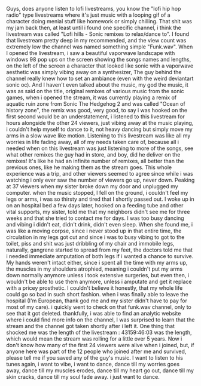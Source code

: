 Guys, does anyone listen to lofi livestreams, you know the "lofi hip hop radio" type livestreams where it's just music with a looping gif of a character doing menial stuff like homework or simply chilling. That shit was my jam back then, at least until i found one specific channel, i think the livestream was called "Lofi hills - Sonic remixes to relax/dance to". I found that livestream pretty deep in my recommended, and the view count was extremely low the channel was named something simple "Funk.wav". When I opened the livestream, i saw a beautiful vaporwave landscape with windows 98 pop ups on the screen showing the songs names and lengths, on the left of the screen a character that looked like sonic with a vaporwave aesthetic was simply vibing away on a synthesizer, The guy behind the channel really knew how to set an ambiance (even with the weird deviantart sonic oc). And I haven't even talked about the music, my god the music, it was as said on the title, original remixes of various music from the sonic games, when i opened the stream, it was currently playing a remix of aquatic ruin zone from Sonic The Hedgehog 2 and was called "Ocean of history zone", the remix was good, very good, to say i was hooked on the first second would be an understatement, i listened to this livestream for hours alongside the other 24 viewers, just vibing away at the music playing, i couldn't help myself to dance to it, not heavy dancing but simply move my arms in a slow wave like motion. Listening to this livestream was like all my worries in life fading away, all of my needs taken care of, because all i needed when on this livestream was just listening to more of the songs, see what other remixes the guy had in store, and boy, did he deliver on the remixes! It's like he had an infinite number of remixes, all better than the previous ones, like he making them as the stream goes. This whole experience was a trip, and other viewers seemed to agree since while i was watching i only ever saw the number of viewers go up, never down. Peaking at 37 viewers when my sister broke down my door and unplugged my computer. when the music stopped, I fell on the ground, i couldn't feel my legs or arms, i was so thirsty and tired that I shortly passed out. I woke up in on an hospital bed a few days later, hooked on a feeding tube and other vital supports, my sister, told me that my neighbors didn't see me for three weeks and that she tried to contact me for days. I was too busy dancing and vibing i didn't eat, didn't drink, didn't even sleep. When she found me, i was like a moving corpse, since i never stood up in that entire time, the circulation in my legs got cut and since i was to busy vibing to got to the toilet, piss and shit was just dribbling of my chair and immobile legs, naturally, gangrene started to spread from my feet, the doctors told me that i needed immediate amputation of both legs if i wanted a chance to survive. My hands weren't intact either, since i spent all the time with my arms up, the muscles in my shoulders atrophied, meaning i couldn't put my arms down normally anymore unless i took extensive surgeries, but even then, i wouldn't be able to use them anymore, unless i amputate and get it replace with a pricey prosthetic. I couldn't believe it honestly, that my whole life could go so bad in such short fashion. when i was finally able to leave the hospital (I'm European, thank god me and my sister didn't have to pay for most of my care). i quickly went to check on that funk.wav channel, only to see that it got deleted. thankfully, i was able to find an analytic website where i could find more info on the channel, I was surprised to learn that the stream and the channel got taken shortly after i left it. One thing that shocked me was the length of the livestream : 43159:46:03 was the length, which would mean the stream was rolling for a little over 5 years. Now i don't know how many of the first 24 viewers were alive when i joined, but, if anyone here was part of the 12 people who joined after me and survived, please tell me if you saved any of the guy's music. I want to listen to his tunes again, i want to vibe, i want to dance, dance till my worries goes away, dance till my muscles erodes, dance till my heart go out, dance till my skin cracks, dance till my soul fade away. i just want to dance.
